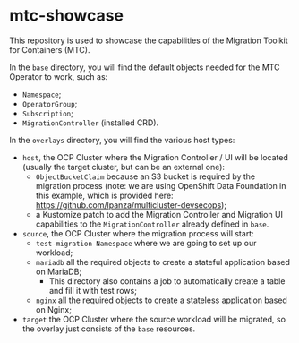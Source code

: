 # mtc-showcase
This repository is used to showcase the capabilities of the Migration Toolkit for Containers (MTC).

In the ```base``` directory, you will find the default objects needed for the MTC Operator to work, such as: <br>
* ```Namespace```; <br>
* ```OperatorGroup```; <br>
* ```Subscription```; <br>
* ```MigrationController``` (installed CRD). <br>

In the ```overlays``` directory, you will find the various host types:

* ```host```, the OCP Cluster where the Migration Controller / UI will be located (usually the target cluster, but can be an external one):
  * ```ObjectBucketClaim``` because an S3 bucket is required by the migration process (note: we are using OpenShift Data Foundation in this example, which is provided here: https://github.com/lpanza/multicluster-devsecops);
  * a Kustomize patch to add the Migration Controller and Migration UI capabilities to the ```MigrationController``` already defined in ```base```.
* ```source```, the OCP Cluster where the migration process will start:
  * ```test-migration Namespace``` where we are going to set up our workload;
  * ```mariadb``` all the required objects to create a stateful application based on MariaDB;
    * This directory also contains a job to automatically create a table and fill it with test rows;
  * ```nginx``` all the required objects to create a stateless application based on Nginx;
* ```target``` the OCP Cluster where the source workload will be migrated, so the overlay just consists of the ```base``` resources.
